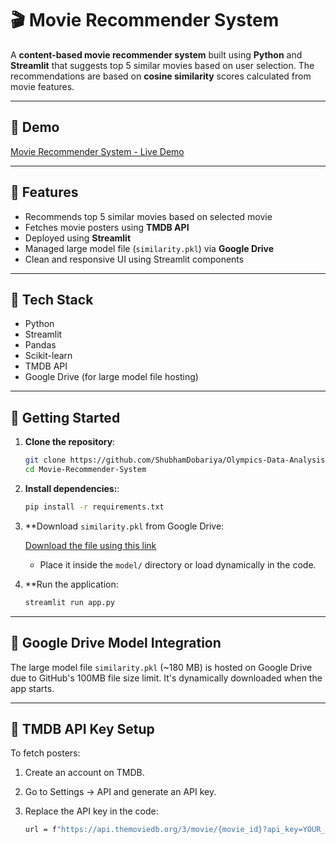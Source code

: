 # 🎬 Movie Recommender System

A **content-based movie recommender system** built using **Python** and **Streamlit** that suggests top 5 similar movies based on user selection. The recommendations are based on **cosine similarity** scores calculated from movie features.

---

## 🚀 Demo

[Movie Recommender System - Live Demo](https://shubhamdobariya-movie-recommender-system-app-ogly9n.streamlit.app/)

---

## 📌 Features

- Recommends top 5 similar movies based on selected movie
- Fetches movie posters using **TMDB API**
- Deployed using **Streamlit**
- Managed large model file (`similarity.pkl`) via **Google Drive**
- Clean and responsive UI using Streamlit components

---

## 🧠 Tech Stack

- Python
- Streamlit
- Pandas
- Scikit-learn
- TMDB API
- Google Drive (for large model file hosting)

---

## 🚀 Getting Started

1. **Clone the repository**:

   ```bash
   git clone https://github.com/ShubhamDobariya/Olympics-Data-Analysis.git
   cd Movie-Recommender-System

2. **Install dependencies:**:

   ```bash
   pip install -r requirements.txt

3. **Download `similarity.pkl` from Google Drive:

   [Download the file using this link](https://drive.google.com/file/d/1lI64w0WwHN2SWI5kNrmufp_Ys_qpzaZs/view?usp=sharing)

   - Place it inside the `model/` directory or load dynamically in the code.

   
5. **Run the application:

   ```bash
   streamlit run app.py

---

## 🔗 Google Drive Model Integration
The large model file `similarity.pkl` (~180 MB) is hosted on Google Drive due to GitHub's 100MB file size limit. It's dynamically downloaded when the app starts.

---

## 🔐 TMDB API Key Setup
To fetch posters:

   1. Create an account on TMDB.

   2. Go to Settings → API and generate an API key.

   3. Replace the API key in the code:

      ```bash
      url = f"https://api.themoviedb.org/3/movie/{movie_id}?api_key=YOUR_API_KEY&language=en-US"

